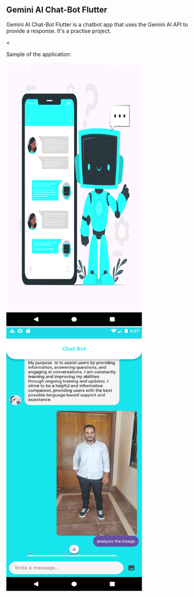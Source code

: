 ## Gemini AI Chat-Bot Flutter

Gemini AI Chat-Bot Flutter is a chatbot app that uses the Gemini AI API to provide a response. It's a practise project. 

<


Sample of the application:
<p float="left">
<img src=".\assets\demopictures\pic3.png" width="360" height="700"/>
<img src=".\assets\demopictures\pic2.png" width="360" height="700"/>
</p>

